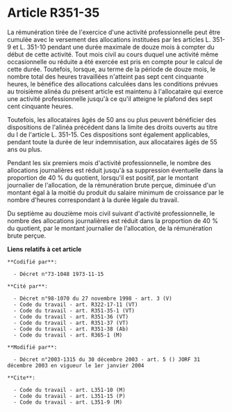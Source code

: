 # Article R351-35

La rémunération tirée de l'exercice d'une activité professionnelle peut être cumulée avec le versement des allocations
instituées par les articles L. 351-9 et L. 351-10 pendant une durée maximale de douze mois à compter du début de cette
activité. Tout mois civil au cours duquel une activité même occasionnelle ou réduite a été exercée est pris en compte pour le
calcul de cette durée. Toutefois, lorsque, au terme de la période de douze mois, le nombre total des heures travaillées
n'atteint pas sept cent cinquante heures, le bénéfice des allocations calculées dans les conditions prévues au troisième
alinéa du présent article est maintenu à l'allocataire qui exerce une activité professionnelle jusqu'à ce qu'il atteigne le
plafond des sept cent cinquante heures.

Toutefois, les allocataires âgés de 50 ans ou plus peuvent bénéficier des dispositions de l'alinéa précédent dans la limite
des droits ouverts au titre du I de l'article L. 351-15. Ces dispositions sont également applicables, pendant toute la durée
de leur indemnisation, aux allocataires âgés de 55 ans ou plus.

Pendant les six premiers mois d'activité professionnelle, le nombre des allocations journalières est réduit jusqu'à sa
suppression éventuelle dans la proportion de 40 % du quotient, lorsqu'il est positif, par le montant journalier de
l'allocation, de la rémunération brute perçue, diminuée d'un montant égal à la moitié du produit du salaire minimum de
croissance par le nombre d'heures correspondant à la durée légale du travail.

Du septième au douzième mois civil suivant d'activité professionnelle, le nombre des allocations journalières est réduit dans
la proportion de 40 % du quotient, par le montant journalier de l'allocation, de la rémunération brute perçue.

**Liens relatifs à cet article**

	**Codifié par**:

	  - Décret n°73-1048 1973-11-15

	**Cité par**:

	  - Décret n°98-1070 du 27 novembre 1998 - art. 3 (V)
	  - Code du travail - art. R322-17-11 (VT)
	  - Code du travail - art. R351-35-1 (VT)
	  - Code du travail - art. R351-36 (VT)
	  - Code du travail - art. R351-37 (VT)
	  - Code du travail - art. R351-38 (Ab)
	  - Code du travail - art. R365-1 (M)

	**Modifié par**:

	  - Décret n°2003-1315 du 30 décembre 2003 - art. 5 () JORF 31 décembre 2003 en vigueur le 1er janvier 2004

	**Cite**:

	  - Code du travail - art. L351-10 (M)
	  - Code du travail - art. L351-15 (P)
	  - Code du travail - art. L351-9 (M)
